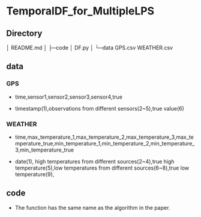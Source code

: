# TemporalDF_for_MultipleLPS

## Directory

│  README.md
│
├─code
│      DF.py
│
└─data
        GPS.csv
        WEATHER.csv

## data

### GPS

- time,sensor1,sensor2,sensor3,sensor4,true

- timestamp(1),observations from different sensors(2~5),true value(6)

### WEATHER

- time,max_temperature_1,max_temperature_2,max_temperature_3,max_temperature_true,min_temperature_1,min_temperature_2,min_temperature_3,min_temperature_true

- date(1), high temperatures from different sources(2~4),true high temperature(5),low temperatures from different sources(6~8),true low temperature(9),
## code

- The function has the same name as the algorithm in the paper.